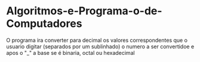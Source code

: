# Algoritmos-e-Programa-o-de-Computadores
O programa ira converter para decimal os valores correspondentes que o usuario digitar (separados por um sublinhado) o numero a ser convertidoe e apos o "_" a base se é binaria, octal ou hexadecimal
